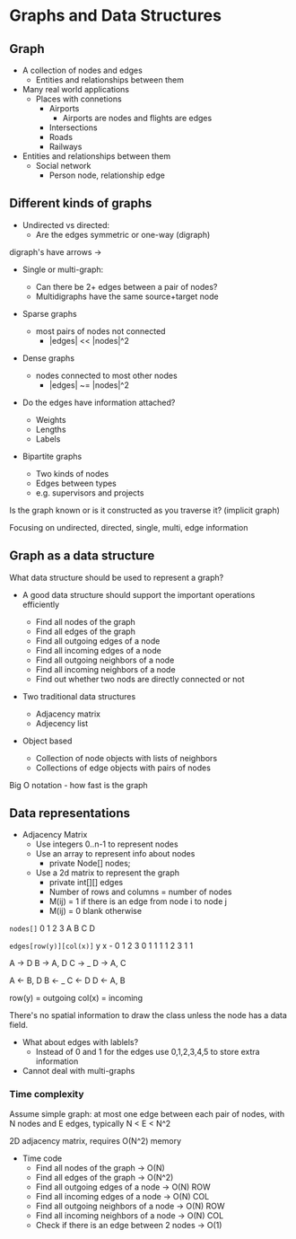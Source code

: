 # Graphs and Data Structures

## Graph

- A collection of nodes and edges
  - Entities and relationships between them
- Many real world applications
  - Places with connetions
    - Airports
      - Airports are nodes and flights are edges
    - Intersections
    - Roads
    - Railways
- Entities and relationships between them
  - Social network
    - Person node, relationship edge

## Different kinds of graphs

- Undirected vs directed:
  - Are the edges symmetric or one-way (digraph)

digraph's have arrows ->

- Single or multi-graph:
  - Can there be 2+ edges between a pair of nodes?
  - Multidigraphs have the same source+target node

- Sparse graphs
  - most pairs of nodes not connected
    - |edges| << |nodes|^2
- Dense graphs
  - nodes connected to most other nodes
    - |edges| ~= |nodes|^2

- Do the edges have information attached?
  - Weights
  - Lengths
  - Labels

- Bipartite graphs
   - Two kinds of nodes
   - Edges between types
   - e.g. supervisors and projects

Is the graph known or is it constructed as you traverse it? (implicit graph)

Focusing on undirected, directed, single, multi, edge information

## Graph as a data structure

What data structure should be used to represent a graph?

- A good data structure should support the important operations efficiently
  - Find all nodes of the graph
  - Find all edges of the graph
  - Find all outgoing edges of a node
  - Find all incoming edges of a node
  - Find all outgoing neighbors of a node
  - Find all incoming neighbors of a node
  - Find out whether two nods are directly connected or not

- Two traditional data structures
  - Adjacency matrix
  - Adjecency list

- Object based
  - Collection of node objects with lists of neighbors
  - Collections of edge objects with pairs of nodes

Big O notation - how fast is the graph

## Data representations

- Adjacency Matrix
  - Use integers 0..n-1 to represent nodes
  - Use an array to represent info about nodes
    - private Node[] nodes;
  - Use a 2d matrix to represent the graph
    - private int[][] edges
    - Number of rows and columns = number of nodes
    - M(ij) = 1 if there is an edge from node i to node j
    - M(ij) = 0 blank otherwise


`nodes[]`
0 1 2 3
A B C D

`edges[row(y)][col(x)]`
  y
x - 0 1 2 3
  0       1
  1 1     1
  2
  3 1   1

A -> D
B -> A, D
C -> _
D -> A, C

A <- B, D
B <- _
C <- D
D <- A, B

row(y) = outgoing
col(x) = incoming

There's no spatial information to draw the class unless the node has a data field.

- What about edges with lablels?
  - Instead of 0 and 1 for the edges use 0,1,2,3,4,5 to store extra information
- Cannot deal with multi-graphs

### Time complexity

Assume simple graph: at most one edge between each pair of nodes, with N nodes and E edges, typically N < E < N^2

2D adjacency matrix, requires O(N^2) memory

- Time code
  - Find all nodes of the graph                   -> O(N)
  - Find all edges of the graph                   -> O(N^2)
  - Find all outgoing edges of a node             -> O(N)     ROW
  - Find all incoming edges of a node             -> O(N)     COL
  - Find all outgoing neighbors of a node         -> O(N)     ROW
  - Find all incoming neighbors of a node         -> O(N)     COL
  - Check if there is an edge between 2 nodes     -> O(1)
